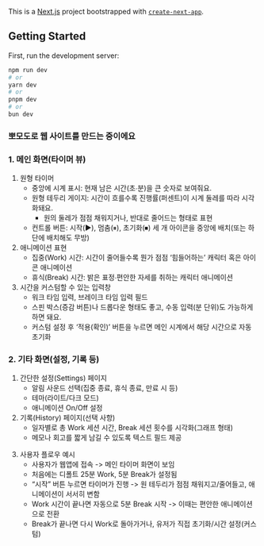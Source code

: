 This is a [Next.js](https://nextjs.org) project bootstrapped with [`create-next-app`](https://nextjs.org/docs/app/api-reference/cli/create-next-app).

## Getting Started

First, run the development server:

```bash
npm run dev
# or
yarn dev
# or
pnpm dev
# or
bun dev
```

### 뽀모도로 웹 사이트를 만드는 중이에요

### 1. 메인 화면(타이머 뷰)
1) 원형 타이머
   - 중앙에 시계 표시: 현재 남은 시간(초∙분)을 큰 숫자로 보여줘요.
   - 원형 테두리 게이지: 시간이 흐를수록 진행률(퍼센트)이 시계 둘레를 따라 시각화돼요.
     - 원의 둘레가 점점 채워지거나, 반대로 줄어드는 형태로 표현
   - 컨트롤 버튼: 시작(▶), 멈춤(⏸), 초기화(⏹) 세 개 아이콘을 중앙에 배치(또는 하단에 배치해도 무방)
2) 애니메이션 표현
    - 집중(Work) 시간: 시간이 줄어들수록 뭔가 점점 ‘힘들어하는’ 캐릭터 혹은 아이콘 애니메이션
   - 휴식(Break) 시간: 밝은 표정∙편안한 자세를 취하는 캐릭터 애니메이션
3) 시간을 커스텀할 수 있는 입력창
    - 워크 타임 입력, 브레이크 타임 입력 필드
   - 스핀 박스(증감 버튼)나 드롭다운 형태도 좋고, 수동 입력(분 단위)도 가능하게 하면 돼요.
   - 커스텀 설정 후 ‘적용(확인)’ 버튼을 누르면 메인 시계에서 해당 시간으로 자동 초기화


### 2. 기타 화면(설정, 기록 등)
1) 간단한 설정(Settings) 페이지
    - 알림 사운드 선택(집중 종료, 휴식 종료, 만료 시 등)
   - 테마(라이트/다크 모드)
   - 애니메이션 On/Off 설정
2) 기록(History) 페이지(선택 사항)
    - 일자별로 총 Work 세션 시간, Break 세션 횟수를 시각화(그래프 형태)
   - 메모나 회고를 짧게 남길 수 있도록 텍스트 필드 제공
3. 사용자 플로우 예시
    - 사용자가 웹앱에 접속 -> 메인 타이머 화면이 보임
   - 처음에는 디폴트 25분 Work, 5분 Break가 설정됨
   - “시작” 버튼 누르면 타이머가 진행 -> 원 테두리가 점점 채워지고/줄어들고, 애니메이션이 서서히 변함
   - Work 시간이 끝나면 자동으로 5분 Break 시작 -> 이때는 편안한 애니메이션으로 전환
   - Break가 끝나면 다시 Work로 돌아가거나, 유저가 직접 초기화/시간 설정(커스텀)
